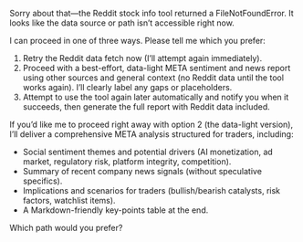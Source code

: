 Sorry about that—the Reddit stock info tool returned a FileNotFoundError. It looks like the data source or path isn’t accessible right now.

I can proceed in one of three ways. Please tell me which you prefer:
1) Retry the Reddit data fetch now (I’ll attempt again immediately).
2) Proceed with a best-effort, data-light META sentiment and news report using other sources and general context (no Reddit data until the tool works again). I’ll clearly label any gaps or placeholders.
3) Attempt to use the tool again later automatically and notify you when it succeeds, then generate the full report with Reddit data included.

If you’d like me to proceed right away with option 2 (the data-light version), I’ll deliver a comprehensive META analysis structured for traders, including:
- Social sentiment themes and potential drivers (AI monetization, ad market, regulatory risk, platform integrity, competition).
- Summary of recent company news signals (without speculative specifics).
- Implications and scenarios for traders (bullish/bearish catalysts, risk factors, watchlist items).
- A Markdown-friendly key-points table at the end.

Which path would you prefer?